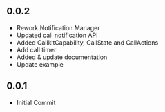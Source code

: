 ## 0.0.2

* Rework Notification Manager
* Updated call notification API
* Added CallkitCapability, CallState and CallActions
* Add call timer
* Added & update documentation
* Update example

## 0.0.1

* Initial Commit
